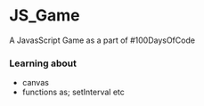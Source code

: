 # JS_Game

A JavasScript Game as a part of #100DaysOfCode

### Learning about 
* canvas
* functions as; setInterval etc
